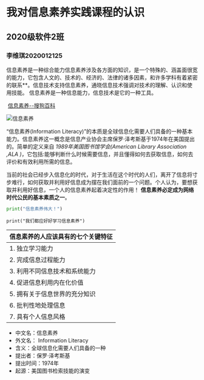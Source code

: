 # 我对信息素养实践课程的认识

## 2020级软件2班

### 李维琪2020012125

信息素养是一种综合能力信息素养涉及各方面的知识，是一个特殊的、涵盖面很宽的能力，它包含人文的、技术的、经济的、法律的诸多因素，和许多学科有着紧密的联系**。信息技术支持信息素养，通晓信息技术强调对技术的理解、认识和使用技能。  信息素养是一种信息能力，信息技术是它的一种工具。

​                                                                    [信息素养--搜狗百科](https://baike.sogou.com/v164806.htm?fromTitle=%E4%BF%A1%E6%81%AF%E7%B4%A0%E5%85%BB)

![信息素养](https://pic.baike.soso.com/ugc/baikepic2/8470/20200309144756-1196625387_jpeg_275_386_13143.jpg/0)

“信息素养(Information Literacy)”的本质是全球信息化需要人们具备的一种基本能力。信息素养这一概念是信息产业协会主席保罗·泽考斯基于1974年在美国提出的。简单的定义来自
*1989年美国图书馆学会(American Library Association ,ALA )*，它包括:能够判断什么时候需要信息，并且懂得如何去获取信息，如何去评价和有效利用所需的信息。

当前的社会已经步入信息化的时代，对于生活在这个时代的人们，离开了信息将寸步难行，如何获取并利用好信息成为摆在我们面前的一个问题。个人认为，要想获取并利用好信息，一个人的信息素养起着决定性的作用！  **信息素养必定成为网络时代公民的基本素质之一**。

```python
print("信息素养伟大！")
```

``print("我们都应好好学习信息素养")``

| 信息素养的人应该具有的七个关键特征 |
| ---------------------------------- |
| 1. 独立学习能力                    |
| 2. 完成信息过程能力                |
| 3. 利用不同信息技术和系统能力      |
| 4. 促进信息利用内在化价值          |
| 5. 拥有关于信息世界的充分知识      |
| 6. 批判性地处理信息                |
| 7. 具有个人信息风格                |

* 中文名：信息素养
* 外文名： Information Literacy
* 含义：全球信息化需要人们具备的一种
* 提出者：保罗·泽考斯基
* 提出时间：1974年
* 起源：美国图书检索技能的演变
